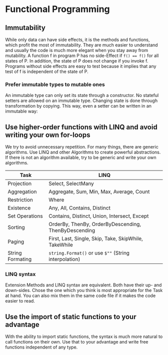 # Functional Programming

## Immutability

While only data can have side effects, it is the methods and functions, which profit the most of immutability. They are much easier to understand and usually the code is much more elegant when you stay away from mutability. A function f in program P has no side-Effect if `f() == f()` for all states of P. In addition, the state of P does not change if you invoke f.
Programs without side effects are easy to test because it implies that any test of f is independent of the state of P.

### Prefer immutable types to mutable ones

An immutable type can only set its state through a constructor. No stateful setters are allowed on an immutable type. Changing state is done through transformation by copying. This way, even a setter can be written in an immutable way:

## Use higher-order functions with LINQ and avoid writing your own for-loops

We try to avoid unnecessary repetition. For many things, there are generic algorithms. Use LINQ and other Algorithms to create powerful abstractions.
If there is not an algorithm available, try to be generic and write your own algorithms.

| Task             | LINQ                                                     |
|------------------|----------------------------------------------------------|
| Projection       | Select, SelectMany                                       |
| Aggregation      | Aggregate, Sum, Min, Max, Average, Count                 |
| Restriction      | Where                                                    |
| Existence        | Any, All, Contains, Distinct                             |
| Set Operations   | Contains, Distinct, Union, Intersect, Except             |
| Sorting          | OrderBy, ThenBy, OrderByDescending, ThenByDescending     |
| Paging           | First, Last, Single, Skip, Take, SkipWhile, TakeWhile    |
| String Formating | `string.Format()` or use `$""` (String interpolation)    |

### LINQ syntax

Extension Methods and LINQ syntax are equivalent. Both have their up- and down-sides. Chose the one which you think is most appropriate for the Task at hand. You can also mix them in the same code file if it makes the code easier to read.

## Use the import of static functions to your advantage

With the ability to import static functions, the syntax is much more natural to call functions on their own. Use that to your advantage and write free functions independent of any type.
